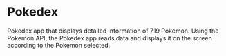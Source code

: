# Pokedex
Pokedex app that displays detailed information of 719 Pokemon. Using the Pokemon API, the Pokedex app reads data and displays it on the screen according to the Pokemon selected.
